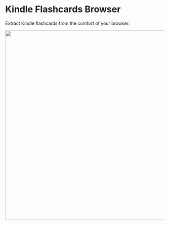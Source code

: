 # Kindle Flashcards Browser

Extract Kindle flashcards from the comfort of your browser.

<img src="https://cloud.githubusercontent.com/assets/381895/16584780/51a6e630-42c6-11e6-95ce-06f96612ff71.png" width="600" />
